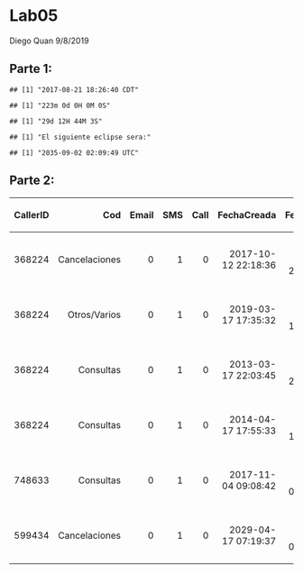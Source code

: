 Lab05
================
Diego Quan
9/8/2019

## Parte 1:

    ## [1] "2017-08-21 18:26:40 CDT"

    ## [1] "223m 0d 0H 0M 0S"

    ## [1] "29d 12H 44M 3S"

    ## [1] "El siguiente eclipse sera:"

    ## [1] "2035-09-02 02:09:49 UTC"

## Parte 2:

<table class="table table-condensed">

<thead>

<tr>

<th style="text-align:right;">

CallerID

</th>

<th style="text-align:right;">

Cod

</th>

<th style="text-align:right;">

Email

</th>

<th style="text-align:right;">

SMS

</th>

<th style="text-align:right;">

Call

</th>

<th style="text-align:right;">

FechaCreada

</th>

<th style="text-align:right;">

FechaEnd

</th>

</tr>

</thead>

<tbody>

<tr>

<td style="text-align:right;">

368224

</td>

<td style="text-align:right;">

Cancelaciones

</td>

<td style="text-align:right;">

0

</td>

<td style="text-align:right;">

1

</td>

<td style="text-align:right;">

0

</td>

<td style="text-align:right;">

2017-10-12 22:18:36

</td>

<td style="text-align:right;">

2017-12-10 22:29:36

</td>

</tr>

<tr>

<td style="text-align:right;">

368224

</td>

<td style="text-align:right;">

Otros/Varios

</td>

<td style="text-align:right;">

0

</td>

<td style="text-align:right;">

1

</td>

<td style="text-align:right;">

0

</td>

<td style="text-align:right;">

2019-03-17 17:35:32

</td>

<td style="text-align:right;">

2017-03-19 17:52:32

</td>

</tr>

<tr>

<td style="text-align:right;">

368224

</td>

<td style="text-align:right;">

Consultas

</td>

<td style="text-align:right;">

0

</td>

<td style="text-align:right;">

1

</td>

<td style="text-align:right;">

0

</td>

<td style="text-align:right;">

2013-03-17 22:03:45

</td>

<td style="text-align:right;">

2017-03-13 22:27:45

</td>

</tr>

<tr>

<td style="text-align:right;">

368224

</td>

<td style="text-align:right;">

Consultas

</td>

<td style="text-align:right;">

0

</td>

<td style="text-align:right;">

1

</td>

<td style="text-align:right;">

0

</td>

<td style="text-align:right;">

2014-04-17 17:55:33

</td>

<td style="text-align:right;">

2017-04-14 18:09:33

</td>

</tr>

<tr>

<td style="text-align:right;">

748633

</td>

<td style="text-align:right;">

Consultas

</td>

<td style="text-align:right;">

0

</td>

<td style="text-align:right;">

1

</td>

<td style="text-align:right;">

0

</td>

<td style="text-align:right;">

2017-11-04 09:08:42

</td>

<td style="text-align:right;">

2017-04-11 09:13:42

</td>

</tr>

<tr>

<td style="text-align:right;">

599434

</td>

<td style="text-align:right;">

Cancelaciones

</td>

<td style="text-align:right;">

0

</td>

<td style="text-align:right;">

1

</td>

<td style="text-align:right;">

0

</td>

<td style="text-align:right;">

2029-04-17 07:19:37

</td>

<td style="text-align:right;">

2017-04-29 07:23:37

</td>

</tr>

</tbody>

</table>
